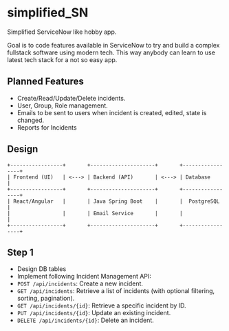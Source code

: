 # simplified_SN

Simplified ServiceNow like hobby app.

Goal is to code features available in ServiceNow to try and build a complex fullstack software using modern tech.
This way anybody can learn to use latest tech stack for a not so easy app.

Planned Features
----
* Create/Read/Update/Delete incidents.
* User, Group, Role management.
* Emails to be sent to users when incident is created, edited, state is changed.
* Reports for Incidents

Design
----
```
+-----------------+       +---------------------+       +-----------------+
| Frontend (UI)   | <---> | Backend (API)       | <---> | Database        |
+-----------------+       +---------------------+       +-----------------+
| React/Angular   |       | Java Spring Boot    |       |  PostgreSQL     |
|                 |       | Email Service       |       |                 |
+-----------------+       +---------------------+       +-----------------+
```

Step 1
----
* Design DB tables
* Implement following Incident Management API:
* `POST /api/incidents`: Create a new incident.
* `GET /api/incidents`: Retrieve a list of incidents (with optional filtering, sorting, pagination).
* `GET /api/incidents/{id}`: Retrieve a specific incident by ID.
* `PUT /api/incidents/{id}`: Update an existing incident.
* `DELETE /api/incidents/{id}`: Delete an incident.
